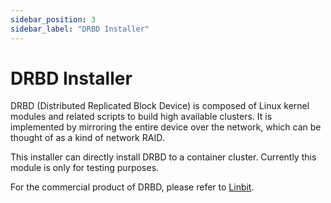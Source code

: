 ```yaml
---
sidebar_position: 3
sidebar_label: "DRBD Installer"
---
```


# DRBD Installer

DRBD (Distributed Replicated Block Device) is composed of Linux kernel modules and related scripts to build high available clusters. It is implemented by mirroring the entire device over the network, which can be thought of as a kind of network RAID.

This installer can directly install DRBD to a container cluster. Currently this module is only for testing purposes.

For the commercial product of DRBD, please refer to [Linbit](https://linbit.com/contact-us/).